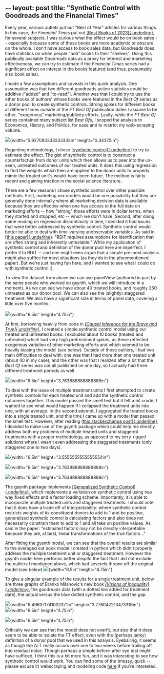 --
layout: post
title: "Synthetic Control with Goodreads and the Financial Times"
--

Every year, various outlets put out \"Best of Year\" articles for
various things. In this case, the *Financial Times* put out [[Best Books
of 2023]{.underline}](https://www.ft.com/booksof2023), for several
subjects. I was curious what the effect would be on book sales --
especially because some of these books are more academic or obscure on
the whole. I don\'t have access to book sales data, but Goodreads does
have statistics on when people \"add\" books to their \"shelves\". Using
this publically available Goodreads data as a proxy for interest and
marketing effectiveness, we can try to estimate if the *Financial Times*
series had a significant effect on interest in the books featured (and
thus, presumably also book sales).

I made a few assumptions and caveats in this quick analysis. One
assumption was that two different goodreads action statistics could be
additive (\"added\" and \"to-read\"). Another was that I could try to
use the other books of authors\' whose books were featured in the *Best
Of* series as a donor pool to create synthetic controls. Strong spikes
for different books at different times outside of the *FT Best Of*
publication dates I assume to be other, \"exogenous\"
marketing/publicity efforts. Lastly, while the *FT Best Of* series
contained many subject list *Best Of*s, I scoped the analysis to
Economics, History, and Politics, for ease and to restrict my
web-scraping volume.

![](/assets/image1.png){width="5.927083333333333in"
height="3.34375in"}

Regarding methodology, I chose [[synthetic
control]{.underline}](https://en.wikipedia.org/wiki/Synthetic_control_method)
to try to estimate the effect. The gist of synthetic control is to
construct a counterfactual from donor units which then allows us to peer
into the un-seen, untreated outcomes of our treated units. It does this
using regression to find the weights which then are applied to the donor
units to properly mimic the treated unit\'s would-have-been future. The
method is fairly recent and gaining traction in the social science
literature.

There are a few reasons I chose synthetic control over other possible
methods. First, marketing mix models would be one possibility but they
are generally done internally where all marketing decision data is
available because they are effective when one has access to the full
data on marketing efforts -- how \"strong\" those efforts were in dollar
terms, when they started and stopped, etc -- which we don\'t have.
Second, after doing some reading on regression discontinuity in time, I
decided it had issues that were better addressed by synthetic control.
Synthetic control would better be able to deal with time-varying
unobservable variables. As said in [[this
paper]{.underline}](https://www.nber.org/system/files/working_papers/w23602/w23602.pdf):
\"RDiT requires assumptions for identification that are often strong and
inherently untestable.\" While my application of synthetic control and
definition of the donor pool here are imperfect, I prefer it to RDiT --
and one might even argue that a simple pre-post analysis might also
suffice for most situations (as they do in the aforementioned paper).
But we\'re just having fun here, and I wanted to see what I could do
with synthetic control :).

To view the dataset from above we can use panelView (authored in part by
the same people who worked on gsynth, which we will introduce in a
moment). As we can see we have about 40 treated books, and roughly 250
untreated as our donor pool. We can also see the (slightly) staggered
treatment. We also have a significant size in terms of panel data,
covering a little over five months.\
\
![](/assets/image3.png){width="6.5in" height="4.75in"}

At first, borrowing heavily from code in [*[Causal Inference for the
Brave and
True]{.underline}*](https://matheusfacure.github.io/python-causality-handbook/15-Synthetic-Control.html),
I created a simple synthetic control model using our treated and
untreated books. I excluded about 10 books (treated and untreated) which
had very high pretreatment spikes, as these reflected exogenous
variation of other marketing efforts and which seemed to be heavily
biasing the model (see below). Outside of these outliers, I had two main
difficulties to deal with: one was that I had more than one treated unit
(about 40 in my case), and the other was that I realized after a bit
that the *Best Of* series was *not* all published on one day, so I
actually had three different treatment periods as well.

![](/assets/image8.png){width="6.5in"
height="3.763888888888889in"}

To deal with the issue of multiple treatment units I first attempted to
create synthetic controls for each treated unit and add the synthetic
control outcomes together. This model passed the smell test but it felt
a bit crude; I wanted to see what would happen if I collapsed the
treatment units into one, with an average. In the second attempt, I
aggregated the treated books into a single treated unit, and this time I
came up with a model that passed the smell test. However, after reading
[[this stackexchange
post]{.underline}](https://stats.stackexchange.com/questions/616939/synthetic-control-method-based-on-several-treated-units),
I decided to make use of the gsynth package which could help me directly
address both my problems of multiple treated units and staggered
treatments with a proper methodology, as opposed to my jerry-rigged
solutions where I wasn\'t even addressing the staggered treatments (only
staggered one to two days).

![](/assets/image9.png){width="6.5in"
height="3.5555555555555554in"}

![](/assets/image5.png){width="6.5in"
height="3.763888888888889in"}

![](/assets/image10.png){width="6.5in"
height="3.763888888888889in"}

The gsynth package implements [[Generalized Synthetic
Control]{.underline}](https://www.cambridge.org/core/journals/political-analysis/article/generalized-synthetic-control-method-causal-inference-with-interactive-fixed-effects-models/B63A8BD7C239DD4141C67DA10CD0E4F3),
which implements a variation on synthetic control using two way fixed
effects and a factor loading scheme. Importantly, it is able to
incorporate multiple treated units and staggered treatments. I should
note that it does have a trade off of interpretability: where synthetic
control restricts weights of its constituent donors to add to 1 and be
positive, generalized synthetic control is calculating factors and also
does not necessarily constrain them to add to 1 and all take on positive
values. As said in the paper: \"estimated factors may not be directly
interpretable because they are, at best, linear transformations of the
true factors\...\"

After fitting the gysnth model, we can see that the overall results are
similar to the averaged out book model I created in python which didn\'t
properly address the multiple treatment unit or staggered treatment.
However the gsynth model here performs better *despite* the fact that I
did not exclude the outliers I mentioned above, which had severely
thrown off the original model (see
below).![](/assets/image2.png){width="6.5in"
height="4.75in"}

To give a singular example of the results for a single treatment unit,
below are three graphs of Branko Milanovic\'s new book [*[Visions of
Inequality]{.underline}*](https://www.goodreads.com/book/stats?id=123831773),
the goodreads data (with a dotted line added for treatment date), the
actual versus the blue dotted synthetic control, and the gap.

![](/assets/image7.png){width="6.496071741032371in"
height="3.776042213473316in"}\
![](/assets/image6.png){width="6.5in" height="4.75in"}

![](/assets/image4.png){width="6.5in" height="4.75in"}

Critically we can see that the model does not overfit, but also that it
does seem to be able to isolate the FT effect, even with the (perhaps
janky) definition of a donor pool that we used in this analysis.
Eyeballing, it seems as though the ATT really occurs over one to two
weeks before trailing off into residual noise. Though perhaps a simple
before-after eye test might have sufficed, I think this is a bit more
fun, and it was interesting to see how synthetic control would work. You
can find some of the (messy, quick -- please excuse it) webscraping and
modeling code [here](https://github.com/mbyim/goodreads_scraping) if you\'re interested.
